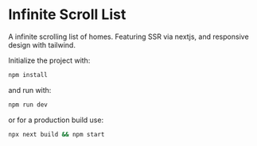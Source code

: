 # Infinite Scroll List

  A infinite scrolling list of homes.  Featuring SSR via nextjs, and responsive design with tailwind.

  Initialize the project with:

```sh
npm install
```

and run with:

```sh
npm run dev
```

or for a production build use:

```sh
npx next build && npm start
```
